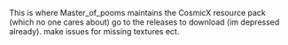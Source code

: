 This is where Master_of_pooms maintains the CosmicX resource pack (which no one cares about) go to the releases to download (im depressed already). make issues for missing textures ect.
